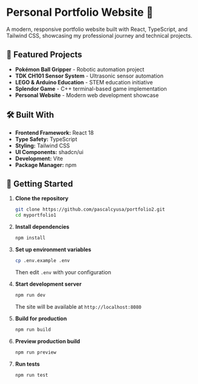 # Personal Portfolio Website 🚀

A modern, responsive portfolio website built with React, TypeScript, and Tailwind CSS, showcasing my professional journey and technical projects.

## 🌟 Featured Projects

- **Pokémon Ball Gripper** - Robotic automation project
- **TDK CH101 Sensor System** - Ultrasonic sensor automation
- **LEGO & Arduino Education** - STEM education initiative
- **Splendor Game** - C++ terminal-based game implementation
- **Personal Website** - Modern web development showcase

## 🛠️ Built With

- **Frontend Framework:** React 18
- **Type Safety:** TypeScript
- **Styling:** Tailwind CSS
- **UI Components:** shadcn/ui
- **Development:** Vite
- **Package Manager:** npm

## 🚀 Getting Started

1. **Clone the repository**
   ```bash
   git clone https://github.com/pascalcyusa/portfolio2.git
   cd myportfolio1
   ```
2. **Install dependencies**

   ```bash
   npm install
   ```

3. **Set up environment variables**

   ```bash
   cp .env.example .env
   ```

   Then edit `.env` with your configuration

4. **Start development server**

   ```bash
   npm run dev
   ```

   The site will be available at `http://localhost:8080`

5. **Build for production**

   ```bash
   npm run build
   ```

6. **Preview production build**

   ```bash
   npm run preview
   ```

7. **Run tests**
   ```bash
   npm run test
   ```
